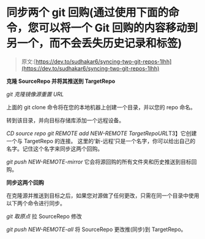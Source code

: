 # 同步两个 git 回购(通过使用下面的命令，您可以将一个 Git 回购的内容移动到另一个，而不会丢失历史记录和标签)

> 原文:[https://dev.to/sudhakar6/syncing-two-git-repos-1lhh](https://dev.to/sudhakar6/syncing-two-git-repos-1lhh)

**克隆 SourceRepo 并将其推送到 TargetRepo**

*git 克隆镜像源重置 URL*

上面的 git clone 命令将在您的本地机器上创建一个目录，并以您的 repo 命名。

转到该目录，并向目标存储库添加一个远程设备。

*CD source repo
git REMOTE add NEW-REMOTE TargetRepoURL*T3】它创建一个与 TargetRepo 的连接。
这里的‘新-远程’只是一个名字，你可以给出自己的名字。记住这个名字来同步这两个回购。

*git push NEW-REMOTE-mirror*
它会将源回购的所有文件夹和历史推送到目标回购。

**同步这两个回购**

在克隆源并推送到目标之后，如果您对源做了任何更改，只需在同一个目录中使用以下两个命令进行同步。

*git 取原点*
拉 SourceRepo 修改

*git push NEW-REMOTE-all*
将 SourceRepo 更改推(同步)到 TargetRepo。